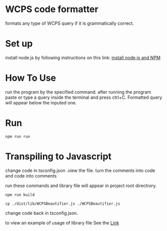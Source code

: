 # WCPS code formatter
formats any type of WCPS query if it is grammatically correct.

# Set up

install node.js by following instructions on this link:
[install node.js and NPM](https://nodejs.org/en/download/package-manager)


# How To Use

run the program by the specified command. after running the program paste or type a query inside the terminal and press ctrl+C. Formatted query will appear below the inputed one.


# Run

`npm run run`


# Transpiling to Javascript

change code in tsconfig.json .view the file. turn the comments into code and code into comments

run these commands and library file will appear in project root directrory.

`npm run build`

`cp ./dist/lib/WCPSBeautifier.js ./WCPSBeautifier.js`

change code back in tsconfig.json.

to view an example of usage of library file See the [Link](https://github.com/nchabashvili/WCPS-Code-Beautifier.git)

